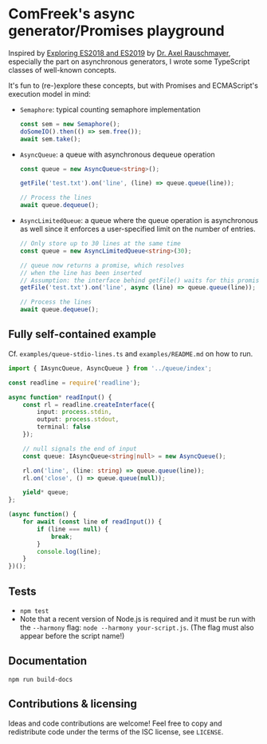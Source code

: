 # ComFreek's async generator/Promises playground

Inspired by
[Exploring ES2018 and ES2019](http://exploringjs.com/es2018-es2019/index.html) by [Dr. Axel Rauschmayer](http://dr-axel.de/), especially the part on asynchronous generators, I wrote some TypeScript classes of well-known concepts.

It's fun to (re-)explore these concepts, but with Promises and ECMAScript's execution model in mind:

  - `Semaphore`: typical counting semaphore implementation
    ```typescript
    const sem = new Semaphore();
    doSomeIO().then(() => sem.free());
    await sem.take();
    ```

  - `AsyncQueue`: a queue with asynchronous dequeue operation
    ```typescript
    const queue = new AsyncQueue<string>();

    getFile('test.txt').on('line', (line) => queue.queue(line));

    // Process the lines
    await queue.dequeue();
    ```

  - `AsyncLimitedQueue`: a queue where the queue operation is asynchronous as well
    since it enforces a user-specified limit on the number of entries.

    ```typescript
    // Only store up to 30 lines at the same time
    const queue = new AsyncLimitedQueue<string>(30);

    // queue now returns a promise, which resolves
    // when the line has been inserted
    // Assumption: the interface behind getFile() waits for this promise as well to resolve
    getFile('test.txt').on('line', async (line) => queue.queue(line));

    // Process the lines
    await queue.dequeue();
    ```

## Fully self-contained example

Cf. `examples/queue-stdio-lines.ts` and `examples/README.md` on how to run.

```typescript
import { IAsyncQueue, AsyncQueue } from '../queue/index';

const readline = require('readline');

async function* readInput() {
	const rl = readline.createInterface({
		input: process.stdin,
		output: process.stdout,
		terminal: false
	});

	// null signals the end of input
	const queue: IAsyncQueue<string|null> = new AsyncQueue();

	rl.on('line', (line: string) => queue.queue(line));
	rl.on('close', () => queue.queue(null));

	yield* queue;
};

(async function() {
	for await (const line of readInput()) {
		if (line === null) {
			break;
		}
		console.log(line);
	}
})();
```

## Tests

- `npm test`
- Note that a recent version of Node.js is required and it must be run with the `--harmony` flag: `node --harmony your-script.js`. (The flag must also appear before the script name!)

## Documentation

`npm run build-docs`

## Contributions & licensing

Ideas and code contributions are welcome! Feel free to copy and redistribute code under the terms of the ISC license, see `LICENSE`.